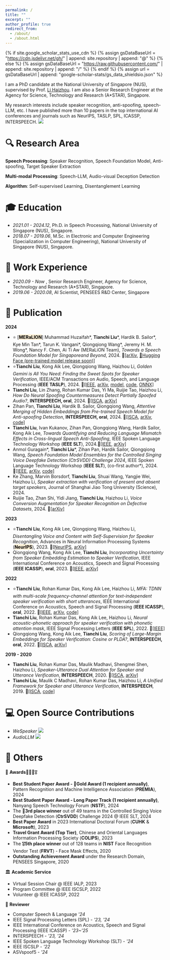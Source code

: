 ```yaml
---
permalink: /
title: ""
excerpt: ""
author_profile: true
redirect_from: 
  - /about/
  - /about.html
---
```


{% if site.google_scholar_stats_use_cdn %}
{% assign gsDataBaseUrl = "https://cdn.jsdelivr.net/gh/" | append: site.repository | append: "@" %}
{% else %}
{% assign gsDataBaseUrl = "https://raw.githubusercontent.com/" | append: site.repository | append: "/" %}
{% endif %}
{% assign url = gsDataBaseUrl | append: "google-scholar-stats/gs_data_shieldsio.json" %}

<span class='anchor' id='about-me'></span>

I am a PhD candidate at the National University of Singapore (NUS), supervised by Prof. [Li Haizhou]([https://colips.org/~eleliha/](https://scholar.google.com/citations?user=z8_x7C8AAAAJ&hl=en)). I am also a Senior Research Engineer at the Agency for Science, Technology and Research (A*STAR), Singapore.

My research interests include speaker recognition, anti-spoofing, speech-LLM, etc. I have published more than 10 papers in the top international AI conferences and journals such as NeurIPS, TASLP, SPL, ICASSP, INTERSPEECH. <a href="https://scholar.google.com/citations?hl=en&user=1W24GsQAAAAJ"><img src="https://img.shields.io/endpoint?logo=Google%20Scholar&url=https%3A%2F%2Fcdn.jsdelivr.net%2Fgh%2Fliu-tianchi%2Fliu-tianchi.github.io@google-scholar-stats%2Fgs_data_shieldsio.json&labelColor=f6f6f6&color=9cf&style=flat&label=citations"></a>

# 🔍 Research Area

**Speech Processing**: Speaker Recognition, Speech Foundation Model, Anti-spoofing, Target Speaker Extraction

**Multi-modal Processing**: Speech-LLM, Audio-visual Deception Detection

**Algorithm**: Self-supervised Learning, Disentanglement Learning

# 🎓 Education

- *2021.01 - 2024.12*, Ph.D. in Speech Processing, National University of Singapore (NUS), Singapore.
- *2018.07 - 2019.06*, M.Sc. in Electronic and Computer Engineering (Specialization in Computer Engineering), National University of Singapore (NUS), Singapore.

# 💼 Work Experience

- *2020.09 - Now*    , Senior Research Engineer, Agency for Science, Technology and Research (A*STAR), Singapore.
- *2019.06 - 2020.08*, AI Scientist, PENSEES R&D Center, Singapore

# 📜 Publication

**2024**
- ⭐ [<span style="background-color:#FFEFD5; color:black; font-weight:bold;">MERaLION</span>] Muhammad Huzaifah\*, **Tianchi Liu**\*, Hardik B. Sailor\*, Kye Min Tan\*, Tarun K. Vangani\*, Qiongqiong Wang\*, Jeremy H. M. Wong\*, Nancy F. Chen, Ai Ti Aw (MERaLiON Team), *Towards a Speech Foundation Model for Singaporeand Beyond*, 2024. 🔗[\[arXiv](https://arxiv.org/abs/2412.11538), [🤗Hugging Face (pre-trained model release soon)\]](https://huggingface.co/MERaLiON)
- ⭐**Tianchi Liu**, Kong Aik Lee, Qiongqiong Wang, Haizhou Li, *Golden Gemini is All You Need: Finding the Sweet Spots for Speaker Verification*, IEEE/ACM Transactions on Audio, Speech, and Language Processing (**IEEE TASLP**), 2024. 🔗[\[IEEE](https://ieeexplore.ieee.org/abstract/document/10497864/), [arXiv](https://arxiv.org/abs/2312.03620), [model](https://github.com/Liu-Tianchi/Golden-Gemini-for-Speaker-Verification), [code](https://github.com/wenet-e2e/wespeaker/tree/master/examples/voxceleb/v2), [ONNX\]](https://github.com/wenet-e2e/wespeaker/blob/master/docs/pretrained.md)
- **Tianchi Liu**, Lin Zhang, Rohan Kumar Das, Yi Ma, Ruijie Tao, Haizhou Li, *How Do Neural Spoofing Countermeasures Detect Partially Spoofed Audio?*, **INTERSPEECH, oral**, 2024. 🔗[\[ISCA](https://www.isca-archive.org/interspeech_2024/liu24m_interspeech.html), [arXiv\]](https://arxiv.org/abs/2406.02483)
- Zihan Pan, **Tianchi Liu**, Hardik B. Sailor, Qiongqiong Wang, *Attentive Merging of Hidden Embeddings from Pre-trained Speech Model for Anti-spoofing Detection*, **INTERSPEECH, oral**, 2024. 🔗[\[ISCA](https://www.isca-archive.org/interspeech_2024/pan24c_interspeech.html), [arXiv](https://arxiv.org/abs/2406.10283), [code\]](https://github.com/pandarialTJU/AttM_INTERSPEECH24)
- **Tianchi Liu**, Ivan Kukanov, Zihan Pan, Qiongqiong Wang, Hardik Sailor, Kong Aik Lee, *Towards Quantifying and Reducing Language Mismatch Effects in Cross-lingual Speech Anti-Spoofing*, IEEE Spoken Language Technology Workshop (**IEEE SLT**), 2024.🔗[\[IEEE](), [arXiv\]](https://arxiv.org/abs/2409.08346)
- Anmol Guragain\*, **Tianchi Liu**\*, Zihan Pan, Hardik Sailor, Qiongqiong Wang, *Speech Foundation Model Ensembles for the Controlled Singing Voice Deepfake Detection (CtrSVDD) Challenge 2024*, IEEE Spoken Language Technology Workshop (**IEEE SLT**), (co-first author\*), 2024. 🔗[\[IEEE](), [arXiv](https://arxiv.org/abs/2409.02302), [code\]](https://github.com/Anmol2059/SVDD2024)
- Ke Zhang, Marvin Borsdorf, **Tianchi Liu**, Shuai Wang, Yangjie Wei, Haizhou Li, *Speaker extraction with verification of present and absent target speakers*, Journal of Shanghai Jiao Tong University (Science), 2024.
- Ruijie Tao, Zhan Shi, Yidi Jiang, **Tianchi Liu**, Haizhou Li, *Voice Conversion Augmentation for Speaker Recognition on Defective Datasets*, 2024. 🔗[[arXiv]](https://arxiv.org/abs/2404.00863)

**2023**
- ⭐**Tianchi Liu**, Kong Aik Lee, Qiongqiong Wang, Haizhou Li, *Disentangling Voice and Content with Self-Supervision for Speaker Recognition*, Advances in Neural Information Processing Systems (<span style="background-color:#FFEFD5; color:black; font-weight:bold;">NeurIPS</span>), 2023. 🔗[\[NeurIPS](https://proceedings.neurips.cc/paper_files/paper/2023/hash/9d276b0a087efdd2404f3295b26c24c1-Abstract-Conference.html), [arXiv\]](https://arxiv.org/abs/2310.01128)
- Qiongqiong Wang, Kong Aik Lee, **Tianchi Liu**, *Incorporating Uncertainty from Speaker Embedding Estimation to Speaker Verification*, IEEE International Conference on Acoustics, Speech and Signal Processing (**IEEE ICASSP**), **oral**, 2023. 🔗[\[IEEE](https://ieeexplore.ieee.org/document/10097019/), [arXiv\]](https://arxiv.org/abs/2302.11763)

**2022**
- ⭐**Tianchi Liu**, Rohan Kumar Das, Kong Aik Lee, Haizhou Li, *MFA: TDNN with multi-scale frequency-channel attention for text-independent speaker verification with short utterances*, IEEE International Conference on Acoustics, Speech and Signal Processing (**IEEE ICASSP**), **oral**, 2022. 🔗[\[IEEE](https://ieeexplore.ieee.org/abstract/document/9747021/), [arXiv](https://arxiv.org/abs/2202.01624), [code\]](https://github.com/Liu-Tianchi/MFA-TDNN)
- **Tianchi Liu**, Rohan Kumar Das, Kong Aik Lee, Haizhou Li, *Neural acoustic-phonetic approach for speaker verification with phonetic attention mask*, IEEE Signal Processing Letters (**IEEE SPL**), 2022. 🔗[[IEEE]](https://ieeexplore.ieee.org/abstract/document/9681187/)
- Qiongqiong Wang, Kong Aik Lee, **Tianchi Liu**, *Scoring of Large-Margin Embeddings for Speaker Verification: Cosine or PLDA?*, **INTERSPEECH, oral**, 2022. 🔗[\[ISCA](https://www.isca-archive.org/interspeech_2022/wang22r_interspeech.html), [arXiv\]](https://arxiv.org/abs/2204.03965)

**2019 - 2020** 

- **Tianchi Liu**, Rohan Kumar Das, Maulik Madhavi, Shengmei Shen, Haizhou Li, *Speaker-Utterance Dual Attention for Speaker and Utterance Verification*, **INTERSPEECH**, 2020. 🔗[\[ISCA](https://www.isca-archive.org/interspeech_2020/liu20u_interspeech.html), [arXiv\]](https://arxiv.org/abs/2008.08901)
- **Tianchi Liu**, Maulik C Madhavi, Rohan Kumar Das, Haizhou Li, *A Unified Framework for Speaker and Utterance Verification*, **INTERSPEECH**, 2019. 🔗[\[ISCA](https://www.isca-archive.org/interspeech_2019/liu19m_interspeech.html), [code\]](https://github.com/Liu-Tianchi/SUV)

# 💻 Open Source Contributions

- *WeSpeaker* [![](https://img.shields.io/github/stars/wenet-e2e/wespeaker?style=social&label=WeSpeaker)](https://github.com/wenet-e2e/wespeaker)
- *AudioLLM* [![](https://img.shields.io/github/stars/AudioLLMs/AudioLLM?style=social&label=AudioLLM)](https://github.com/AudioLLMs/AudioLLM)


# 🌟 Others

🥇 **Awards**🥈🥉🏅🎖️

- **Best Student Paper Award - 🥇Gold Award (1 recipient annually)**, Pattern Recognition and Machine Intelligence Association (**PREMIA**), 2024
- **Best Student Paper Award - Long Paper Track (1 recipient annually)**, Nanyang Speech Technology Forum (**NSTF**), 2024
- The 🥉**3rd place winner** out of 49 teams in the Controlled Singing Voice Deepfake Detection (**CtrSVDD**) Challenge 2024 @ IEEE SLT, 2024
- **Best Paper Award** in 2023 International Doctoral Forum (**CUHK** & **Microsoft**), 2023
- **Travel Grant Award (Top Tier)**, Chinese and Oriental Languages Information Processing Society (**COLIPS**), 2023
- The 🎖️**5th place winner** out of 128 teams in **NIST** Face Recognition Vendor Test (**FRVT**) - Face Mask Effects, 2020
- **Outstanding Achievement Award** under the Research Domain, PENSEES Singapore, 2020

🏛️ **Academic Service**

- Virtual Session Chair @ IEEE IALP, 2023
- Program Committee @ IEEE ISCSLP, 2022
- Volunteer @ IEEE ICASSP, 2022
  
📝 **Reviewer**
- Computer Speech & Language *'24*
- IEEE Signal Processing Letters (SPL) - *'23, '24*
- IEEE International Conference on Acoustics, Speech and Signal Processing (IEEE ICASSP) - *'23~'25*
- INTERSPEECH - *'23, '24*
- IEEE Spoken Language Technology Workshop (SLT) - *'24*
- IEEE ISCSLP - *'22*
- ASVspoof5 - *'24*
